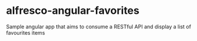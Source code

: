 # alfresco-angular-favorites
Sample angular app that aims to consume a RESTful API and display a list of favourites items

